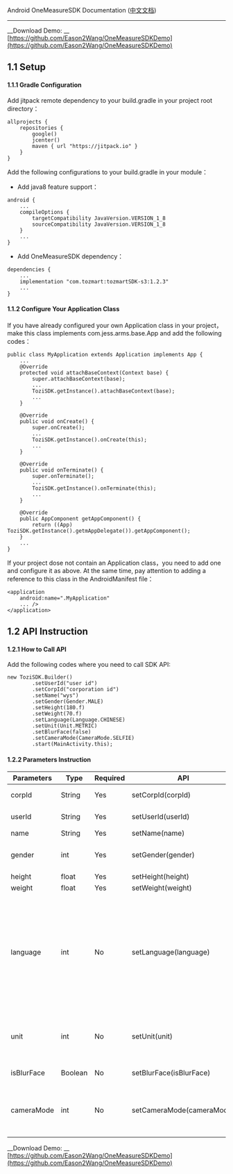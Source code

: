 Android OneMeasureSDK Documentation ([中文文档](https://github.com/Eason2Wang/OneMeasureSDKDemo/blob/master/README.md))

-----
 __Download Demo: __ [https://github.com/Eason2Wang/OneMeasureSDKDemo](https://github.com/Eason2Wang/OneMeasureSDKDemo)
## 1.1 Setup
#### 1.1.1  Gradle Configuration
Add jitpack remote dependency to your build.gradle in your project root directory：

``` 
allprojects {
    repositories {
        google()
        jcenter()
        maven { url "https://jitpack.io" }
    }
}
``` 
Add the following configurations to your build.gradle in your module：

- Add java8 feature support：

``` 
android {
    ...
    compileOptions {
        targetCompatibility JavaVersion.VERSION_1_8
        sourceCompatibility JavaVersion.VERSION_1_8
    }
    ...
}
``` 
- Add OneMeasureSDK dependency：

``` 
dependencies {
    ...
    implementation "com.tozmart:tozmartSDK-s3:1.2.3"
    ...
}
``` 
#### 1.1.2 Configure Your Application Class
If you have already configured your own Application class in your project，make this class implements com.jess.arms.base.App and add the following codes：

``` 
public class MyApplication extends Application implements App {
    ...
    @Override
    protected void attachBaseContext(Context base) {
        super.attachBaseContext(base);
        ...
        ToziSDK.getInstance().attachBaseContext(base);
        ...
    }

    @Override
    public void onCreate() {
        super.onCreate();
        ...
        ToziSDK.getInstance().onCreate(this);
        ...
    }

    @Override
    public void onTerminate() {
        super.onTerminate();
        ...
        ToziSDK.getInstance().onTerminate(this);
        ...
    }

    @Override
    public AppComponent getAppComponent() {
        return ((App) ToziSDK.getInstance().getmAppDelegate()).getAppComponent();
    }
    ...
}
``` 
If your project dose not contain an Application class，you need to add one and configure it as above. At the same time, pay attention to adding a reference to this class in the AndroidManifest file：

``` 
<application
    android:name=".MyApplication"
    ... />
</application>
``` 
## 1.2 API Instruction
#### 1.2.1 How to Call API
Add the following codes where you need to call SDK API:

``` 
new ToziSDK.Builder()
        .setUserId("user id")
        .setCorpId("corporation id")
        .setName("wys")
        .setGender(Gender.MALE)
        .setHeight(180.f)
        .setWeight(70.f)
        .setLanguage(Language.CHINESE)
        .setUnit(Unit.METRIC)
        .setBlurFace(false)
        .setCameraMode(CameraMode.SELFIE)
        .start(MainActivity.this);
``` 
#### 1.2.2 Parameters Instruction

| Parameters | Type | Required | API | Description |
| ------ | ------ | ------ | ------ | ------ |
| corpId | String | Yes | setCorpId(corpId)|Corporation id，an unique id distributed by TOZI|
| userId | String | Yes | setUserId(userId)|User's id，defined by corporation|
|name|String|Yes|setName(name)|User's name|
|gender|int|Yes|setGender(gender)|User's gender：Gender.MALE、Gender.FEMALE|
|height|float|Yes|setHeight(height)|User's height(cm)|
|weight|float|Yes|setWeight(weight)|User's weight(kg)|
|language|int|No|setLanguage(language)|language used by measurements showing（Be noticed that this parameter will not change the language of your APP）：Language.ENGLISH（Default）、Language.CHINESE（Simple Chinese）、Language.TRADITION_CHINESE（Traditional Chinese）、Language.JAPANESE|
|unit|int|No|setUnit(unit)|language used by measurements showing：Unit.METRIC（cm/kg, Default）、IUnit.IMPERIAL(inch/lbs)|
|isBlurFace|Boolean|No|setBlurFace(isBlurFace)|Whether to blur the face of the photos taken，default is true|
|cameraMode|int|No|setCameraMode(cameraMode)|Set camera mode：CameraMode.SNAPSHOT（take photos by others，default）、CameraMode.SELFIE（take photos by yourself）|

 __Download Demo: __ [https://github.com/Eason2Wang/OneMeasureSDKDemo](https://github.com/Eason2Wang/OneMeasureSDKDemo)
